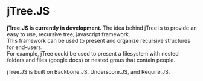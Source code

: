 jTree.JS
========

<b>jTree.JS is currently in development. </b>
The idea behind jTree is to provide an easy to use, recursive tree, javascript framework.  
This framework can be used to present and organize recursive structures for end-users.  
For example, jTree could be used to present a filesystem with nested folders and files (google docs) or 
nested grous that contain people.  

jTree.JS is built on Backbone.JS, Underscore.JS, and Require.JS.
